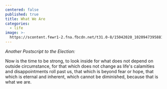 ```yaml
---
centered: false
published: true
title: What We Are
categories:
  - life
image: >-
  https://scontent.fewr1-2.fna.fbcdn.net/t31.0-8/15042020_10209473958818228_283842875300196252_o.jpg
---
```

_Another Postscript to the Election:_

Now is the time to be strong, 
to look inside 
for what does not depend 
on outside circumstance,
for that which does not change
as life's calamities 
and disappointments 
roll past us,
that which is beyond fear or hope,
that which is eternal and inherent,
which cannot be diminished,
because that is what we are.
